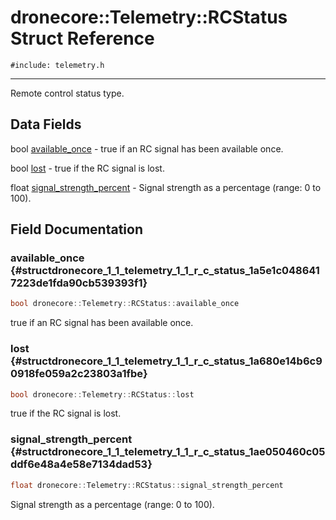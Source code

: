 # dronecore::Telemetry::RCStatus Struct Reference
`#include: telemetry.h`

----


Remote control status type. 


## Data Fields


 bool [available_once](#structdronecore_1_1_telemetry_1_1_r_c_status_1a5e1c0486417223de1fda90cb539393f1) - true if an RC signal has been available once.


 bool [lost](#structdronecore_1_1_telemetry_1_1_r_c_status_1a680e14b6c90918fe059a2c23803a1fbe) - true if the RC signal is lost.


 float [signal_strength_percent](#structdronecore_1_1_telemetry_1_1_r_c_status_1ae050460c05ddf6e48a4e58e7134dad53) - Signal strength as a percentage (range: 0 to 100).


## Field Documentation


### available_once {#structdronecore_1_1_telemetry_1_1_r_c_status_1a5e1c0486417223de1fda90cb539393f1}

```cpp
bool dronecore::Telemetry::RCStatus::available_once
```


true if an RC signal has been available once.


<!-- [<Element 'type' at 0x000001F32A2D3278> available_once](#structdronecore_1_1_telemetry_1_1_r_c_status_1a5e1c0486417223de1fda90cb539393f1) -->
<!-- kind: variable -->
<!-- prot: public -->
<!-- static: no -->
<!-- mutable: no -->
<!-- definition: bool dronecore::Telemetry::RCStatus::available_once -->
<!-- detaileddescription:  -->
<!-- briefdescription: true if an RC signal has been available once. -->

<!-- argsstring:  -->


### lost {#structdronecore_1_1_telemetry_1_1_r_c_status_1a680e14b6c90918fe059a2c23803a1fbe}

```cpp
bool dronecore::Telemetry::RCStatus::lost
```


true if the RC signal is lost.


<!-- [<Element 'type' at 0x000001F32A2F7688> lost](#structdronecore_1_1_telemetry_1_1_r_c_status_1a680e14b6c90918fe059a2c23803a1fbe) -->
<!-- kind: variable -->
<!-- prot: public -->
<!-- static: no -->
<!-- mutable: no -->
<!-- definition: bool dronecore::Telemetry::RCStatus::lost -->
<!-- detaileddescription:  -->
<!-- briefdescription: true if the RC signal is lost. -->

<!-- argsstring:  -->


### signal_strength_percent {#structdronecore_1_1_telemetry_1_1_r_c_status_1ae050460c05ddf6e48a4e58e7134dad53}

```cpp
float dronecore::Telemetry::RCStatus::signal_strength_percent
```


Signal strength as a percentage (range: 0 to 100).


<!-- [<Element 'type' at 0x000001F32A2F7DB8> signal_strength_percent](#structdronecore_1_1_telemetry_1_1_r_c_status_1ae050460c05ddf6e48a4e58e7134dad53) -->
<!-- kind: variable -->
<!-- prot: public -->
<!-- static: no -->
<!-- mutable: no -->
<!-- definition: float dronecore::Telemetry::RCStatus::signal_strength_percent -->
<!-- detaileddescription:  -->
<!-- briefdescription: Signal strength as a percentage (range: 0 to 100). -->

<!-- argsstring:  -->
